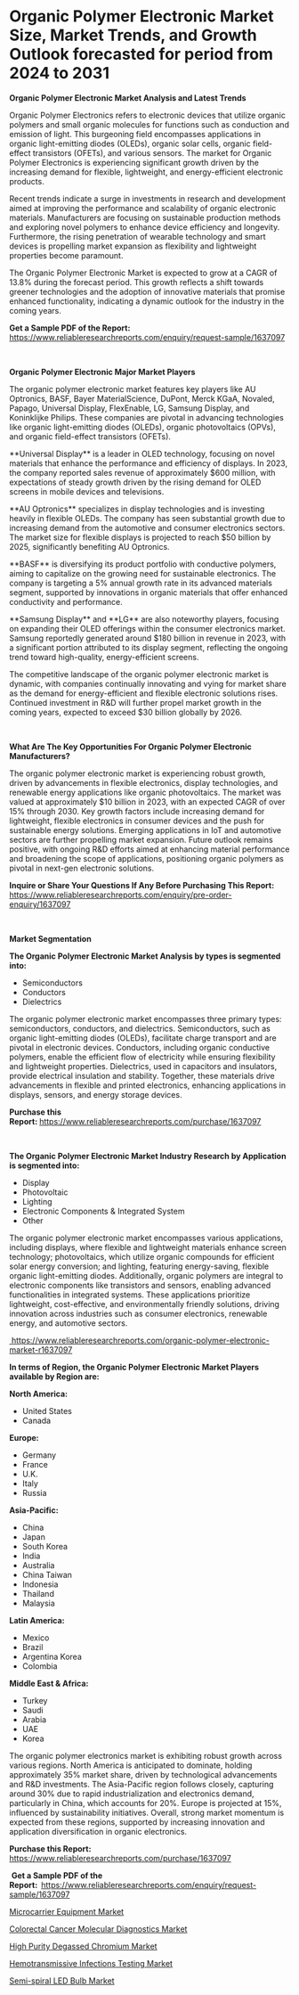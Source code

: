 <p><h1>Organic Polymer Electronic Market Size, Market Trends, and Growth Outlook forecasted for period from 2024 to 2031</h1></p><p><strong>Organic Polymer Electronic Market Analysis and Latest Trends</strong></p>
<p><p>Organic Polymer Electronics refers to electronic devices that utilize organic polymers and small organic molecules for functions such as conduction and emission of light. This burgeoning field encompasses applications in organic light-emitting diodes (OLEDs), organic solar cells, organic field-effect transistors (OFETs), and various sensors. The market for Organic Polymer Electronics is experiencing significant growth driven by the increasing demand for flexible, lightweight, and energy-efficient electronic products.</p><p>Recent trends indicate a surge in investments in research and development aimed at improving the performance and scalability of organic electronic materials. Manufacturers are focusing on sustainable production methods and exploring novel polymers to enhance device efficiency and longevity. Furthermore, the rising penetration of wearable technology and smart devices is propelling market expansion as flexibility and lightweight properties become paramount.</p><p>The Organic Polymer Electronic Market is expected to grow at a CAGR of 13.8% during the forecast period. This growth reflects a shift towards greener technologies and the adoption of innovative materials that promise enhanced functionality, indicating a dynamic outlook for the industry in the coming years.</p></p>
<p><strong>Get a Sample PDF of the Report:&nbsp;</strong> <a href="https://www.reliableresearchreports.com/enquiry/request-sample/1637097?utm_campaign=31&utm_medium=2&utm_source=Github&utm_content=ia&utm_term=07122024&utm_id=organic-polymer-electronic">https://www.reliableresearchreports.com/enquiry/request-sample/1637097</a></p>
<p>&nbsp;</p>
<p><strong>Organic Polymer Electronic Major Market Players</strong></p>
<p><p>The organic polymer electronic market features key players like AU Optronics, BASF, Bayer MaterialScience, DuPont, Merck KGaA, Novaled, Papago, Universal Display, FlexEnable, LG, Samsung Display, and Koninklijke Philips. These companies are pivotal in advancing technologies like organic light-emitting diodes (OLEDs), organic photovoltaics (OPVs), and organic field-effect transistors (OFETs).</p><p>**Universal Display** is a leader in OLED technology, focusing on novel materials that enhance the performance and efficiency of displays. In 2023, the company reported sales revenue of approximately $600 million, with expectations of steady growth driven by the rising demand for OLED screens in mobile devices and televisions.</p><p>**AU Optronics** specializes in display technologies and is investing heavily in flexible OLEDs. The company has seen substantial growth due to increasing demand from the automotive and consumer electronics sectors. The market size for flexible displays is projected to reach $50 billion by 2025, significantly benefiting AU Optronics.</p><p>**BASF** is diversifying its product portfolio with conductive polymers, aiming to capitalize on the growing need for sustainable electronics. The company is targeting a 5% annual growth rate in its advanced materials segment, supported by innovations in organic materials that offer enhanced conductivity and performance.</p><p>**Samsung Display** and **LG** are also noteworthy players, focusing on expanding their OLED offerings within the consumer electronics market. Samsung reportedly generated around $180 billion in revenue in 2023, with a significant portion attributed to its display segment, reflecting the ongoing trend toward high-quality, energy-efficient screens.</p><p>The competitive landscape of the organic polymer electronic market is dynamic, with companies continually innovating and vying for market share as the demand for energy-efficient and flexible electronic solutions rises. Continued investment in R&D will further propel market growth in the coming years, expected to exceed $30 billion globally by 2026.</p></p>
<p>&nbsp;</p>
<p><strong>What Are The Key Opportunities For Organic Polymer Electronic Manufacturers?</strong></p>
<p><p>The organic polymer electronic market is experiencing robust growth, driven by advancements in flexible electronics, display technologies, and renewable energy applications like organic photovoltaics. The market was valued at approximately $10 billion in 2023, with an expected CAGR of over 15% through 2030. Key growth factors include increasing demand for lightweight, flexible electronics in consumer devices and the push for sustainable energy solutions. Emerging applications in IoT and automotive sectors are further propelling market expansion. Future outlook remains positive, with ongoing R&D efforts aimed at enhancing material performance and broadening the scope of applications, positioning organic polymers as pivotal in next-gen electronic solutions.</p></p>
<p><strong>Inquire or Share Your Questions If Any Before Purchasing This Report:</strong> <a href="https://www.reliableresearchreports.com/enquiry/pre-order-enquiry/1637097?utm_campaign=31&utm_medium=2&utm_source=Github&utm_content=ia&utm_term=07122024&utm_id=organic-polymer-electronic">https://www.reliableresearchreports.com/enquiry/pre-order-enquiry/1637097</a></p>
<p>&nbsp;</p>
<p><strong>Market Segmentation</strong></p>
<p><strong>The Organic Polymer Electronic Market Analysis by types is segmented into:</strong></p>
<p><ul><li>Semiconductors</li><li>Conductors</li><li>Dielectrics</li></ul></p>
<p><p>The organic polymer electronic market encompasses three primary types: semiconductors, conductors, and dielectrics. Semiconductors, such as organic light-emitting diodes (OLEDs), facilitate charge transport and are pivotal in electronic devices. Conductors, including organic conductive polymers, enable the efficient flow of electricity while ensuring flexibility and lightweight properties. Dielectrics, used in capacitors and insulators, provide electrical insulation and stability. Together, these materials drive advancements in flexible and printed electronics, enhancing applications in displays, sensors, and energy storage devices.</p></p>
<p><strong>Purchase this Report:&nbsp;</strong><a href="https://www.reliableresearchreports.com/purchase/1637097?utm_campaign=31&utm_medium=2&utm_source=Github&utm_content=ia&utm_term=07122024&utm_id=organic-polymer-electronic">https://www.reliableresearchreports.com/purchase/1637097</a></p>
<p>&nbsp;</p>
<p><strong>The Organic Polymer Electronic Market Industry Research by Application is segmented into:</strong></p>
<p><ul><li>Display</li><li>Photovoltaic</li><li>Lighting</li><li>Electronic Components & Integrated System</li><li>Other</li></ul></p>
<p><p>The organic polymer electronic market encompasses various applications, including displays, where flexible and lightweight materials enhance screen technology; photovoltaics, which utilize organic compounds for efficient solar energy conversion; and lighting, featuring energy-saving, flexible organic light-emitting diodes. Additionally, organic polymers are integral to electronic components like transistors and sensors, enabling advanced functionalities in integrated systems. These applications prioritize lightweight, cost-effective, and environmentally friendly solutions, driving innovation across industries such as consumer electronics, renewable energy, and automotive sectors.</p></p>
<p><a href="https://www.reliableresearchreports.com/organic-polymer-electronic-market-r1637097?utm_campaign=31&utm_medium=2&utm_source=Github&utm_content=ia&utm_term=07122024&utm_id=organic-polymer-electronic">&nbsp;https://www.reliableresearchreports.com/organic-polymer-electronic-market-r1637097</a></p>
<p><strong>In terms of Region, the Organic Polymer Electronic Market Players available by Region are:</strong></p>
<p>
    <p> <strong> North America: </strong>
        <ul>
            <li>United States</li>
            <li>Canada</li>
        </ul>
        </p> 
    <p> <strong> Europe: </strong>
        <ul>
            <li>Germany</li>
            <li>France</li>
            <li>U.K.</li>
            <li>Italy</li>
            <li>Russia</li>
        </ul>
        </p> 
    <p> <strong> Asia-Pacific: </strong>
        <ul>
            <li>China</li>
            <li>Japan</li>
            <li>South Korea</li>
            <li>India</li>
            <li>Australia</li>
            <li>China Taiwan</li>
            <li>Indonesia</li>
            <li>Thailand</li>
            <li>Malaysia</li>
        </ul>
        </p> 
    <p> <strong> Latin America: </strong>
        <ul>
            <li>Mexico</li>
            <li>Brazil</li>
            <li>Argentina Korea</li>
            <li>Colombia</li>
        </ul>
        </p> 
    <p> <strong> Middle East & Africa: </strong>
        <ul>
            <li>Turkey</li>
            <li>Saudi</li>
            <li>Arabia</li>
            <li>UAE</li>
            <li>Korea</li>
        </ul>
    </p>
    </p>
<p><p>The organic polymer electronics market is exhibiting robust growth across various regions. North America is anticipated to dominate, holding approximately 35% market share, driven by technological advancements and R&D investments. The Asia-Pacific region follows closely, capturing around 30% due to rapid industrialization and electronics demand, particularly in China, which accounts for 20%. Europe is projected at 15%, influenced by sustainability initiatives. Overall, strong market momentum is expected from these regions, supported by increasing innovation and application diversification in organic electronics.</p></p>
<p><strong>Purchase this Report: </strong><a href="https://www.reliableresearchreports.com/purchase/1637097?utm_campaign=31&utm_medium=2&utm_source=Github&utm_content=ia&utm_term=07122024&utm_id=organic-polymer-electronic">https://www.reliableresearchreports.com/purchase/1637097</a></p>
<p>&nbsp;<strong>Get a Sample PDF of the Report:&nbsp;&nbsp;</strong><a href="https://www.reliableresearchreports.com/enquiry/request-sample/1637097?utm_campaign=31&utm_medium=2&utm_source=Github&utm_content=ia&utm_term=07122024&utm_id=organic-polymer-electronic">https://www.reliableresearchreports.com/enquiry/request-sample/1637097</a></p>
<p><strong></strong></p>
<p><p><a href="https://github.com/juniordelafrance/Market-Research-Report-List-5/blob/main/microcarrier-equipment-market.md?utm_campaign=31&utm_medium=2&utm_source=Github&utm_content=ia&utm_term=07122024&utm_id=organic-polymer-electronic">Microcarrier Equipment Market</a></p><p><a href="https://www.linkedin.com/pulse/unveiling-future-colorectal-cancer-molecular-diagnostics-vjdge?utm_campaign=31&utm_medium=2&utm_source=Github&utm_content=ia&utm_term=07122024&utm_id=organic-polymer-electronic">Colorectal Cancer Molecular Diagnostics Market</a></p><p><a href="https://issuu.com/reportprime-2/docs/high-purity-degassed-chromium-market-size-2030.ppt?utm_campaign=31&utm_medium=2&utm_source=Github&utm_content=ia&utm_term=07122024&utm_id=organic-polymer-electronic">High Purity Degassed Chromium Market</a></p><p><a href="https://www.linkedin.com/pulse/th-score-market-0ptye?utm_campaign=31&utm_medium=2&utm_source=Github&utm_content=ia&utm_term=07122024&utm_id=organic-polymer-electronic">Hemotransmissive Infections Testing Market</a></p><p><a href="https://issuu.com/reportprime-2/docs/semi-spiral-led-bulb-market-size-2030.pptx?utm_campaign=31&utm_medium=2&utm_source=Github&utm_content=ia&utm_term=07122024&utm_id=organic-polymer-electronic">Semi-spiral LED Bulb Market</a></p></p>